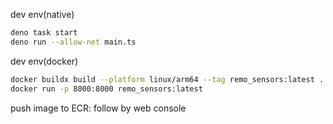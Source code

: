 dev env(native)
```sh
deno task start
deno run --allow-net main.ts
```

dev env(docker)
```sh
docker buildx build --platform linux/arm64 --tag remo_sensors:latest .
docker run -p 8000:8000 remo_sensors:latest

```

push image to ECR: follow by web console
